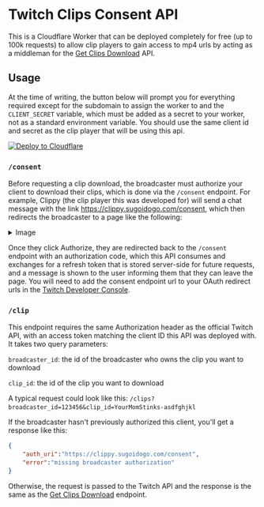 # Twitch Clips Consent API
This is a Cloudflare Worker that can be deployed completely for free (up to 100k requests) to allow clip players to gain access to mp4 urls by acting as a middleman for the [Get Clips Download](https://dev.twitch.tv/docs/api/reference/#get-clips-download) API.

## Usage

At the time of writing, the button below will prompt you for everything required except for the subdomain to assign the worker to and the `CLIENT_SECRET` variable, which must be added as a secret to your worker, not as a standard environment variable. You should use the same client id and secret as the clip player that will be using this api.

[![Deploy to Cloudflare](https://deploy.workers.cloudflare.com/button)](https://deploy.workers.cloudflare.com/?url=https%3A%2F%2Fgithub.com%2Fsugoidogo%2Ftwitch-clips-consent-api)

### `/consent`
Before requesting a clip download, the broadcaster must authorize your client to download their clips, which is done via the `/consent` endpoint. For example, Clippy (the clip player this was developed for) will send a chat message with the link https://clippy.sugoidogo.com/consent, which then redirects the broadcaster to a page like the following:

<details><summary>Image</summary>
<img src='auth-example.png'>
</details>

Once they click Authorize, they are redirected back to the `/consent` endpoint with an authorization code, which this API consumes and exchanges for a refresh token that is stored server-side for future requests, and a message is shown to the user informing them that they can leave the page. You will need to add the consent endpoint url to your OAuth redirect urls in the [Twitch Developer Console](https://dev.twitch.tv/console).

### `/clip`

This endpoint requires the same Authorization header as the official Twitch API, with an access token matching the client ID this API was deployed with. It takes two query parameters:

`broadcaster_id`: the id of the broadcaster who owns the clip you want to download

`clip_id`: the id of the clip you want to download

A typical request could look like this: `/clips?broadcaster_id=123456&clip_id=YourMomStinks-asdfghjkl`

If the broadcaster hasn't previously authorized this client, you'll get a response like this:

```json
{
    "auth_uri":"https://clippy.sugoidogo.com/consent",
    "error":"missing broadcaster authorization"
}
```

Otherwise, the request is passed to the Twitch API and the response is the same as the [Get Clips Download](https://dev.twitch.tv/docs/api/reference/#get-clips-download) endpoint.